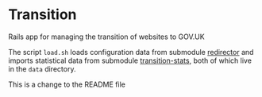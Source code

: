 Transition
==========

Rails app for managing the transition of websites to GOV.UK

The script `load.sh` loads configuration data from submodule [redirector](http://github.com/alphagov/redirector) and imports statistical data from submodule [transition-stats](http://github.com/alphagov/transition-stats), both of which live in the `data` directory.

This is a change to the README file
